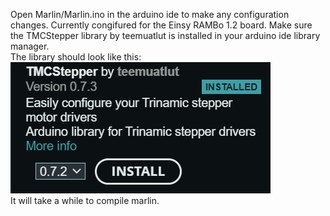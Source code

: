 Open Marlin/Marlin.ino in the arduino ide to make any configuration changes. Currently congifured for the Einsy RAMBo 1.2 board.
Make sure the TMCStepper library by teemuatlut is installed in your arduino ide library manager.<br />
The library should look like this: <br />
![](TMCStepper_screenshot.png)<br />
It will take a while to compile marlin.
